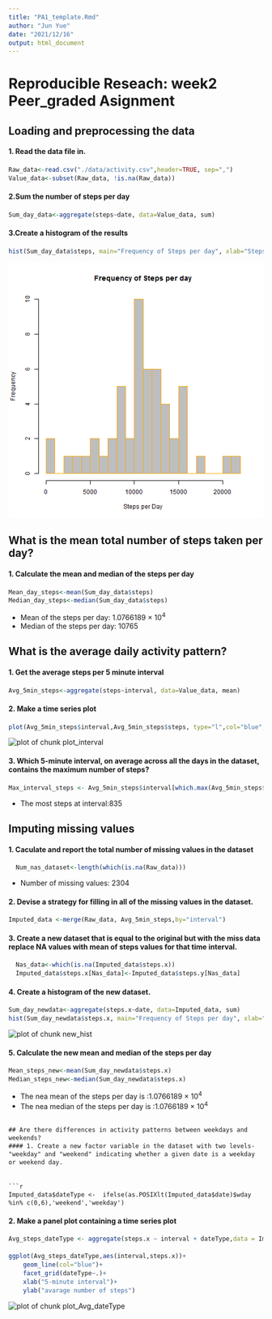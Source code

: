 ```yaml
---
title: "PA1_template.Rmd"
author: "Jun Yue"
date: "2021/12/16"
output: html_document
---
```

# Reproducible Reseach: week2 Peer_graded Asignment




## Loading and preprocessing the data

#### 1. Read the data file in.

```r
Raw_data<-read.csv("./data/activity.csv",header=TRUE, sep=",")
Value_data<-subset(Raw_data, !is.na(Raw_data))
```

#### 2.Sum the number of steps per day

```r
Sum_day_data<-aggregate(steps~date, data=Value_data, sum)
```

#### 3.Create a histogram of the results

```r
hist(Sum_day_data$steps, main="Frequency of Steps per day", xlab="Steps per Day", border="orange", col="grey",breaks = 20)
```

![plot of chunk histogram](figure/histogram-1.png)

## What is the mean total number of steps taken per day?
#### 1. Calculate the mean and median of the steps per day

```r
Mean_day_steps<-mean(Sum_day_data$steps)
Median_day_steps<-median(Sum_day_data$steps)
```
* Mean of the steps per day: 1.0766189 &times; 10<sup>4</sup>
* Median of the steps per day: 10765

## What is the average daily activity pattern?

#### 1. Get the average steps per 5 minute interval

```r
Avg_5min_steps<-aggregate(steps~interval, data=Value_data, mean)
```

#### 2. Make a time series plot

```r
plot(Avg_5min_steps$interval,Avg_5min_steps$steps, type="l",col="blue", main="steps per 5 minute interval",ylab="Steps",xlab="Interval")
```

![plot of chunk plot_interval](figure/plot_interval-1.png)

#### 3. Which 5-minute interval, on average across all the days in the dataset, contains the maximum number of steps?

```r
Max_interval_steps <- Avg_5min_steps$interval[which.max(Avg_5min_steps$steps)]
```
* The most steps at interval:835

## Imputing missing values

#### 1. Caculate and report the total number of missing values in the dataset

```r
  Num_nas_dataset<-length(which(is.na(Raw_data)))
```

* Number of missing values: 2304

#### 2. Devise a strategy for filling in all of the missing values in the dataset.


```r
Imputed_data <-merge(Raw_data, Avg_5min_steps,by="interval")
```

#### 3. Create a new dataset that is equal to the original but with the miss data replace NA values with mean of steps values for that time interval.


```r
  Nas_data<-which(is.na(Imputed_data$steps.x))
  Imputed_data$steps.x[Nas_data]<-Imputed_data$steps.y[Nas_data]
```

#### 4. Create a histogram of the new dataset.


```r
Sum_day_newdata<-aggregate(steps.x~date, data=Imputed_data, sum)
hist(Sum_day_newdata$steps.x, main="Frequency of Steps per day", xlab="Steps per Day", border="blue", col="grey",breaks = 20)
```

![plot of chunk new_hist](figure/new_hist-1.png)

#### 5. Calculate the new mean and median of the steps per day

```r
Mean_steps_new<-mean(Sum_day_newdata$steps.x)
Median_steps_new<-median(Sum_day_newdata$steps.x)
```
* The nea mean of the steps per day is :1.0766189 &times; 10<sup>4</sup>
* The nea median of the steps per day is :1.0766189 &times; 10<sup>4</sup>
```

## Are there differences in activity patterns between weekdays and weekends?
#### 1. Create a new factor variable in the dataset with two levels-"weekday" and "weekend" indicating whether a given date is a weekday or weekend day.


```r
Imputed_data$dateType <-  ifelse(as.POSIXlt(Imputed_data$date)$wday %in% c(0,6),'weekend','weekday')
```

#### 2. Make a panel plot containing a time series plot


```r
Avg_steps_dateType <- aggregate(steps.x ~ interval + dateType,data = Imputed_data,mean)

ggplot(Avg_steps_dateType,aes(interval,steps.x))+
    geom_line(col="blue")+
    facet_grid(dateType~.)+
    xlab("5-minute interval")+
    ylab("avarage number of steps")
```

![plot of chunk plot_Avg_dateType](figure/plot_Avg_dateType-1.png)


